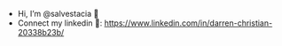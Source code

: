 - Hi, I’m @salvestacia 👋
- Connect my linkedin 📱: https://www.linkedin.com/in/darren-christian-20338b23b/
<!---
salvestacia/salvestacia is a ✨ special ✨ repository because its `README.md` (this file) appears on your GitHub profile.
You can click the Preview link to take a look at your changes.
--->
